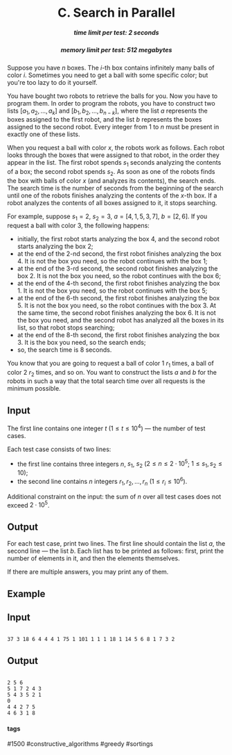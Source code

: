 <h1 style='text-align: center;'> C. Search in Parallel</h1>

<h5 style='text-align: center;'>time limit per test: 2 seconds</h5>
<h5 style='text-align: center;'>memory limit per test: 512 megabytes</h5>

Suppose you have $n$ boxes. The $i$-th box contains infinitely many balls of color $i$. Sometimes you need to get a ball with some specific color; but you're too lazy to do it yourself.

You have bought two robots to retrieve the balls for you. Now you have to program them. In order to program the robots, you have to construct two lists $[a_1, a_2, \dots, a_k]$ and $[b_1, b_2, \dots, b_{n-k}]$, where the list $a$ represents the boxes assigned to the first robot, and the list $b$ represents the boxes assigned to the second robot. Every integer from $1$ to $n$ must be present in exactly one of these lists.

When you request a ball with color $x$, the robots work as follows. Each robot looks through the boxes that were assigned to that robot, in the order they appear in the list. The first robot spends $s_1$ seconds analyzing the contents of a box; the second robot spends $s_2$. As soon as one of the robots finds the box with balls of color $x$ (and analyzes its contents), the search ends. The search time is the number of seconds from the beginning of the search until one of the robots finishes analyzing the contents of the $x$-th box. If a robot analyzes the contents of all boxes assigned to it, it stops searching.

For example, suppose $s_1 = 2$, $s_2 = 3$, $a = [4, 1, 5, 3, 7]$, $b = [2, 6]$. If you request a ball with color $3$, the following happens:

* initially, the first robot starts analyzing the box $4$, and the second robot starts analyzing the box $2$;
* at the end of the $2$-nd second, the first robot finishes analyzing the box $4$. It is not the box you need, so the robot continues with the box $1$;
* at the end of the $3$-rd second, the second robot finishes analyzing the box $2$. It is not the box you need, so the robot continues with the box $6$;
* at the end of the $4$-th second, the first robot finishes analyzing the box $1$. It is not the box you need, so the robot continues with the box $5$;
* at the end of the $6$-th second, the first robot finishes analyzing the box $5$. It is not the box you need, so the robot continues with the box $3$. At the same time, the second robot finishes analyzing the box $6$. It is not the box you need, and the second robot has analyzed all the boxes in its list, so that robot stops searching;
* at the end of the $8$-th second, the first robot finishes analyzing the box $3$. It is the box you need, so the search ends;
* so, the search time is $8$ seconds.

You know that you are going to request a ball of color $1$ $r_1$ times, a ball of color $2$ $r_2$ times, and so on. You want to construct the lists $a$ and $b$ for the robots in such a way that the total search time over all requests is the minimum possible.

## Input

The first line contains one integer $t$ ($1 \le t \le 10^4$) — the number of test cases.

Each test case consists of two lines: 

* the first line contains three integers $n$, $s_1$, $s_2$ ($2 \le n \le 2 \cdot 10^5$; $1 \le s_1, s_2 \le 10$);
* the second line contains $n$ integers $r_1, r_2, \dots, r_n$ ($1 \le r_i \le 10^6$).

Additional constraint on the input: the sum of $n$ over all test cases does not exceed $2 \cdot 10^5$.

## Output

For each test case, print two lines. The first line should contain the list $a$, the second line — the list $b$. Each list has to be printed as follows: first, print the number of elements in it, and then the elements themselves.

If there are multiple answers, you may print any of them.

## Example

## Input


```

37 3 18 6 4 4 4 1 75 1 101 1 1 1 18 1 14 5 6 8 1 7 3 2
```
## Output


```

2 5 6
5 1 7 2 4 3
5 4 3 5 2 1
0
4 4 2 7 5
4 6 3 1 8

```


#### tags 

#1500 #constructive_algorithms #greedy #sortings 
